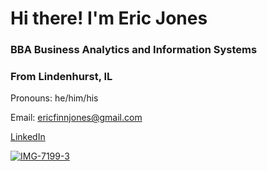 # Hi there! I'm Eric Jones
### BBA Business Analytics and Information Systems
### From Lindenhurst, IL
Pronouns: he/him/his

Email: ericfinnjones@gmail.com

[LinkedIn](https://www.linkedin.com/eric-f-jones/)

<a href="https://ibb.co/80mWDQ1"><img src="https://i.ibb.co/s2g0vX8/IMG-7199-3.jpg" alt="IMG-7199-3" border="0"></a>


<!--
**Eric-Jones-1/Eric-Jones-1** is a ✨ _special_ ✨ repository because its `README.md` (this file) appears on your GitHub profile.

-->
